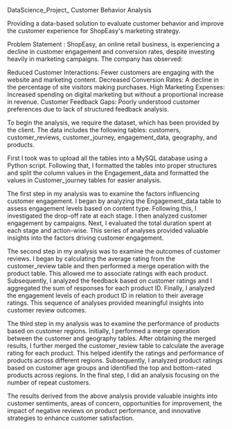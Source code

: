 DataScience_Project_ Customer Behavior Analysis


Providing a data-based solution to evaluate customer behavior and improve the customer experience for ShopEasy's marketing strategy.


Problem Statement :
ShopEasy, an online retail business, is experiencing a decline in customer engagement and conversion rates, despite investing heavily in marketing campaigns. The company has observed:


Reduced Customer Interactions: Fewer customers are engaging with the website and marketing content. Decreased Conversion Rates: A decline in the percentage of site visitors making purchases. High Marketing Expenses: Increased spending on digital marketing but without a proportional increase in revenue. Customer Feedback Gaps: Poorly understood customer preferences due to lack of structured feedback analysis.

To begin the analysis, we require the dataset, which has been provided by the client. The data includes the following tables: customers, customer_reviews, customer_journey, engagement_data, geography, and products.

First I took was to upload all the tables into a MySQL database using a Python script. Following that, I formatted the tables into proper structures and split the column values in the Engagement_data and formatted the values in Customer_journey tables for easier analysis.

The first step in my analysis was to examine the factors influencing customer engagement. I began by analyzing the Engagement_data table to assess engagement levels based on content type. Following this, I investigated the drop-off rate at each stage. I then analyzed customer engagement by campaigns. Next, I evaluated the total duration spent at each stage and action-wise. This series of analyses provided valuable insights into the factors driving customer engagement.

The second step in my analysis was to examine the outcomes of customer reviews. I began by calculating the average rating from the customer_review table and then performed a merge operation with the product table. This allowed me to associate ratings with each product. Subsequently, I analyzed the feedback based on customer ratings and I aggregated the sum of responses for each product ID. Finally, I analyzed the engagement levels of each product ID in relation to their average ratings. This sequence of analyses provided meaningful insights into customer review outcomes.

The third step in my analysis was to examine the performance of products based on customer regions. Initially, I performed a merge operation between the customer and geography tables. After obtaining the merged results, I further merged the customer_review table to calculate the average rating for each product. This helped identify the ratings and performance of products across different regions. Subsequently, I analyzed product ratings based on customer age groups and identified the top and bottom-rated products across regions. In the final step, I did an analysis focusing on the number of repeat customers.

The results derived from the above analysis provide valuable insights into customer sentiments, areas of concern, opportunities for improvement, the impact of negative reviews on product performance, and innovative strategies to enhance customer satisfaction.
